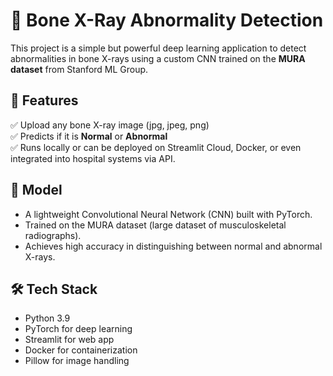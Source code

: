 # 🦴 Bone X-Ray Abnormality Detection

This project is a simple but powerful deep learning application to detect abnormalities in bone X-rays using a custom CNN trained on the **MURA dataset** from Stanford ML Group.

## 🚀 Features

✅ Upload any bone X-ray image (jpg, jpeg, png)  
✅ Predicts if it is **Normal** or **Abnormal**  
✅ Runs locally or can be deployed on Streamlit Cloud, Docker, or even integrated into hospital systems via API.

## 🧠 Model

- A lightweight Convolutional Neural Network (CNN) built with PyTorch.
- Trained on the MURA dataset (large dataset of musculoskeletal radiographs).
- Achieves high accuracy in distinguishing between normal and abnormal X-rays.

## 🛠 Tech Stack

- Python 3.9
- PyTorch for deep learning
- Streamlit for web app
- Docker for containerization
- Pillow for image handling
